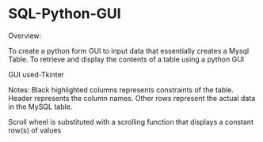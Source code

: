 # SQL-Python-GUI
Overview:

To create a python form GUI to input data that essentially creates a Mysql Table.
To retrieve and display the contents of a table using a python GUI

GUI used-Tkinter

Notes:
Black highlighted columns represents constraints of the table.
Header represents the column names.
Other rows represent the actual data in the MySQL table.

Scroll wheel is substituted with a scrolling function that displays a constant row(s) of values
